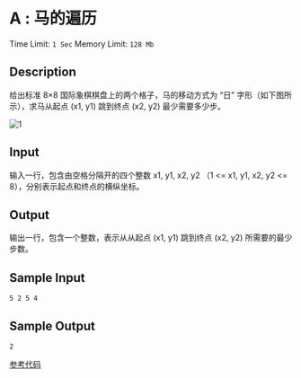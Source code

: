 # A : 马的遍历

Time Limit: `1 Sec`  Memory Limit: `128 Mb`

## Description

给出标准 8×8 国际象棋棋盘上的两个格子，马的移动方式为 “日” 字形（如下图所示），求马从起点 (x1, y1) 跳到终点 (x2, y2) 最少需要多少步。

![1](https://i.imgur.com/LTtE7AZ.jpg)

## Input

输入一行，包含由空格分隔开的四个整数 x1, y1, x2, y2 （1 <= x1, y1, x2, y2 <= 8），分别表示起点和终点的横纵坐标。

## Output

输出一行，包含一个整数，表示从从起点 (x1, y1) 跳到终点 (x2, y2) 所需要的最少步数。

## Sample Input

```
5 2 5 4
```

## Sample Output

```
2
```



[参考代码](../Solution/A.cpp)

